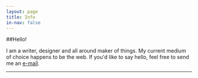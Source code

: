 ```yaml
---
layout: page
title: Info
in-nav: false
---
```


##Hello!

I am a writer, designer and all around maker of things. My current medium of choice happens to be the web. If you'd like to say hello, feel free to send me an [e-mail](mailto:matt@achariam.com).

----------------------------

